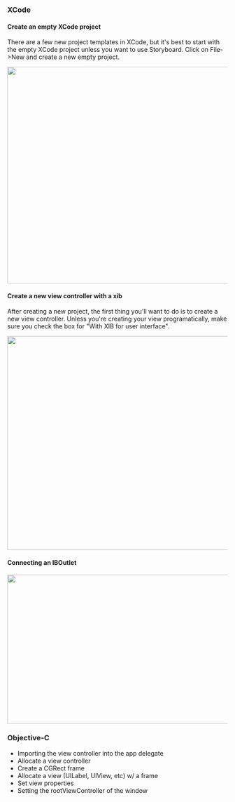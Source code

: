 ### XCode

#### Create an empty XCode project

There are a few new project templates in XCode, but it's best to start with the empty XCode project unless you want to use Storyboard. Click on File->New and create a new empty project.

<img src="http://i.imgur.com/tyZsMoL.png" width="731" height="494" />

#### Create a new view controller with a xib

After creating a new project, the first thing you'll want to do is to create a new view controller. Unless you're creating your view programatically, make sure you check the box for "With XIB for user interface".

<img src="http://i.imgur.com/aty5yvI.gif" width="727" height="488" />

#### Connecting an IBOutlet


<img src="http://i.imgur.com/MKFzvh8.gif" width="678" height="340" />

### Objective-C
  - Importing the view controller into the app delegate
  - Allocate a view controller
  - Create a CGRect frame
  - Allocate a view (UILabel, UIView, etc) w/ a frame
  - Set view properties
  - Setting the rootViewController of the window

